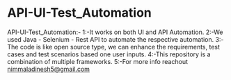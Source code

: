 # API-UI-Test_Automation
API-UI-Test_Automation:-
1:-It works on both UI and API Automation.
2:-We used Java - Selenium - Rest API to automate the respective automation.
3:-The code is like open source type, we can enhance the requirements, test cases and test scenarios  based one user inputs.
4:-This repository is a combination of multiple frameworks.
5:-For more info reachout nimmaladinesh5@gmail.com
